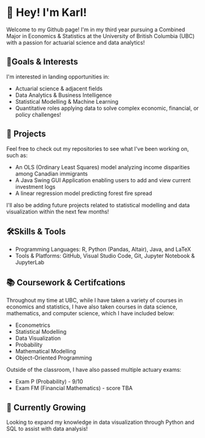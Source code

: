 # 👋 Hey! I'm Karl!
Welcome to my Github page! I'm in my third year pursuing a Combined Major in Economics & Statistics at the University of British Columbia (UBC) with a passion for actuarial science and data analytics!

## 🎯Goals & Interests
I'm interested in landing opportunities in:

- Actuarial science & adjacent fields
- Data Analytics & Business Intelligence
- Statistical Modelling & Machine Learning
- Quantitative roles applying data to solve complex economic, financial, or policy challenges!

## 🚀 Projects
Feel free to check out my repositories to see what I've been working on, such as:
- An OLS (Ordinary Least Squares) model analyzing income disparities among Canadian immigrants
- A Java Swing GUI Application enabling users to add and view current investment logs
- A linear regression model predicting forest fire spread

I'll also be adding future projects related to statistical modelling and data visualization within the next few months!

## 🛠️Skills & Tools
- Programming Languages: R, Python (Pandas, Altair), Java, and LaTeX
- Tools & Platforms: GitHub, Visual Studio Code, Git, Jupyter Notebook & JupyterLab

## 📚 Coursework & Certifcations
Throughout my time at UBC, while I have taken a variety of courses in economics and statistics, I have also taken courses in data science, mathematics, and computer science, which I have included below:
- Econometrics
- Statistical Modelling
- Data Visualization
- Probability
- Mathematical Modelling
- Object-Oriented Programming

Outside of the classroom, I have also passed multiple actuary exams:
- Exam P (Probability) - 9/10
- Exam FM (Financial Mathematics) - score TBA

## 🌱 Currently Growing
Looking to expand my knowledge in data visualization through Python and SQL to assist with data analysis!

